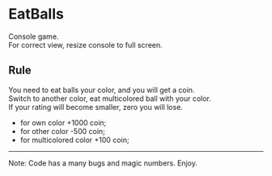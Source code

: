 # EatBalls
Console game. <br>
For correct view, resize console to full screen.

## Rule
You need to eat balls your color, and you will get a coin. <br>
Switch to another color, eat multicolored ball with your color.<br>
If your rating will become smaller, zero you will lose.
- for own color +1000 coin;
- for other color -500 coin;
- for multicolored color +100 coin;
<hr>
Note: Code has a many bugs and magic numbers. Enjoy.
